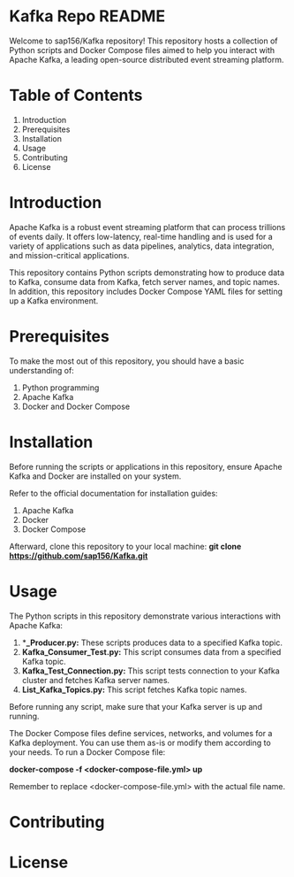 # Kafka Repo README
Welcome to sap156/Kafka repository! This repository hosts a collection of Python scripts and Docker Compose files aimed to help you interact with Apache Kafka, a leading open-source distributed event streaming platform.

# Table of Contents
1. Introduction
2. Prerequisites
3. Installation
4. Usage
5. Contributing
6. License

# Introduction
Apache Kafka is a robust event streaming platform that can process trillions of events daily. It offers low-latency, real-time handling and is used for a variety of applications such as data pipelines, analytics, data integration, and mission-critical applications.

This repository contains Python scripts demonstrating how to produce data to Kafka, consume data from Kafka, fetch server names, and topic names. In addition, this repository includes Docker Compose YAML files for setting up a Kafka environment.

# Prerequisites
To make the most out of this repository, you should have a basic understanding of:

1. Python programming
2. Apache Kafka
3. Docker and Docker Compose

# Installation
Before running the scripts or applications in this repository, ensure Apache Kafka and Docker are installed on your system.

Refer to the official documentation for installation guides:

1. Apache Kafka
2. Docker
3. Docker Compose

Afterward, clone this repository to your local machine: 
**git clone https://github.com/sap156/Kafka.git**

# Usage
The Python scripts in this repository demonstrate various interactions with Apache Kafka:

1. ***_Producer.py:** These scripts produces data to a specified Kafka topic.
2. **Kafka_Consumer_Test.py:** This script consumes data from a specified Kafka topic.
3. **Kafka_Test_Connection.py:** This script tests connection to your Kafka cluster and fetches Kafka server names.
4. **List_Kafka_Topics.py:** This script fetches Kafka topic names.

Before running any script, make sure that your Kafka server is up and running.

The Docker Compose files define services, networks, and volumes for a Kafka deployment. You can use them as-is or modify them according to your needs. To run a Docker Compose file:

**docker-compose -f <docker-compose-file.yml> up**

Remember to replace <docker-compose-file.yml> with the actual file name.

# **Contributing**


# **License**




